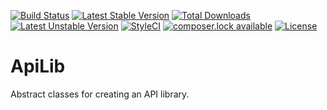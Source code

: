 [![Build Status](https://travis-ci.com/CupOfTea696/ApiLib.svg?branch=master)](https://travis-ci.com/CupOfTea696/ApiLib) [![Latest Stable Version](https://poser.pugx.org/cupoftea/apilib/v/stable)](https://packagist.org/packages/cupoftea/apilib) [![Total Downloads](https://poser.pugx.org/cupoftea/apilib/downloads)](https://packagist.org/packages/cupoftea/apilib) [![Latest Unstable Version](https://poser.pugx.org/cupoftea/apilib/v/unstable)](https://packagist.org/packages/cupoftea/apilib)
[![StyleCI](https://styleci.io/repos/165169861/shield?style=flat)](https://styleci.io/repos/165169861) [![composer.lock available](https://poser.pugx.org/cupoftea/apilib/composerlock)](https://packagist.org/packages/cupoftea/apilib)
[![License](https://poser.pugx.org/cupoftea/apilib/license)](https://packagist.org/packages/cupoftea/apilib)

# ApiLib

Abstract classes for creating an API library.
